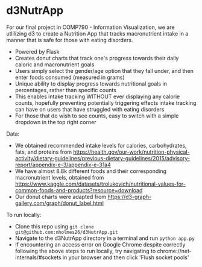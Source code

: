 # d3NutrApp

For our final project in COMP790 - Information Visualization, we are utlilizing d3 to create a Nutrition App that tracks macronutrient intake in a manner that is safe for those with eating disorders. 
- Powered by Flask
- Creates donut charts that track one's progress towards their daily caloric and macronutrient goals
- Users simply select the gender/age option that they fall under, and then enter foods consumed (measured in grams) 
- Unique ability to display progress towards nutritional goals in percentages, rather than specific counts
- This enables intake tracking WITHOUT ever displaying any calorie counts, hopefully preventing potentially triggering effects intake tracking can have on users that have struggled with eating disorders
- For those that do wish to see counts, easy to switch with a simple dropdown in the top right corner

Data:
- We obtained recommended intake levels for calories, carbohydrates, fats, and proteins from https://health.gov/our-work/nutrition-physical-activity/dietary-guidelines/previous-dietary-guidelines/2015/advisory-report/appendix-e-3/appendix-e-31a4 <br />
- We have almost 8.8k different foods and their corresponding macronutrient levels, obtained from https://www.kaggle.com/datasets/trolukovich/nutritional-values-for-common-foods-and-products?resource=download <br />
- Our donut charts were adapted from https://d3-graph-gallery.com/graph/donut_label.html <br />

To run locally:
- Clone this repo using `git clone git@github.com:nholmes26/d3NutrApp.git`
- Navigate to the d3NutrApp directory in a terminal and run `python app.py`
- If encountering an access error on Google Chrome despite correctly following the above steps to run locally, try navigating to chrome://net-internals/#sockets in your browser and then click 'Flush socket pools'
